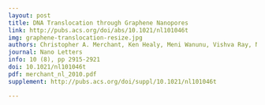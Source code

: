 ```yaml
---
layout: post
title: DNA Translocation through Graphene Nanopores
link: http://pubs.acs.org/doi/abs/10.1021/nl101046t
img: graphene-translocation-resize.jpg
authors: Christopher A. Merchant, Ken Healy, Meni Wanunu, Vishva Ray, Neil Peterman#, John Bartel#, Michael D. Fischbein, Kimberly Venta, Zhengtang Luo, A. T. Charlie Johnson, Marija Drndić
journal: Nano Letters
info: 10 (8), pp 2915-2921
doi: 10.1021/nl101046t
pdf: merchant_nl_2010.pdf
supplement: http://pubs.acs.org/doi/suppl/10.1021/nl101046t

---
```

